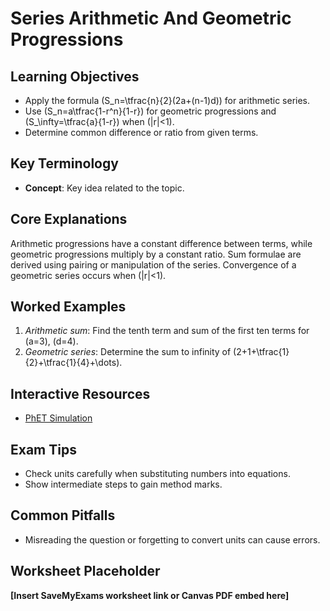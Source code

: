 # Series Arithmetic And Geometric Progressions

## Learning Objectives
- Apply the formula \(S_n=\tfrac{n}{2}(2a+(n-1)d)\) for arithmetic series.
- Use \(S_n=a\tfrac{1-r^n}{1-r}\) for geometric progressions and \(S_\infty=\tfrac{a}{1-r}\) when \(|r|<1\).
- Determine common difference or ratio from given terms.

## Key Terminology
- **Concept**: Key idea related to the topic.

## Core Explanations
Arithmetic progressions have a constant difference between terms, while geometric progressions multiply by a constant ratio.  Sum formulae are derived using pairing or manipulation of the series.  Convergence of a geometric series occurs when \(|r|<1\).

## Worked Examples
1. *Arithmetic sum*: Find the tenth term and sum of the first ten terms for \(a=3\), \(d=4\).
2. *Geometric series*: Determine the sum to infinity of \(2+1+\tfrac{1}{2}+\tfrac{1}{4}+\dots\).

## Interactive Resources
- [PhET Simulation](https://phet.colorado.edu/)

## Exam Tips
- Check units carefully when substituting numbers into equations.
- Show intermediate steps to gain method marks.

## Common Pitfalls
- Misreading the question or forgetting to convert units can cause errors.

## Worksheet Placeholder
**[Insert SaveMyExams worksheet link or Canvas PDF embed here]**
